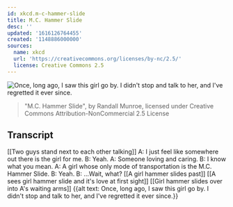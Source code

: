```yaml
---
id: xkcd.m-c-hammer-slide
title: M.C. Hammer Slide
desc: ''
updated: '1616126764455'
created: '1148886000000'
sources:
  name: xkcd
  url: 'https://creativecommons.org/licenses/by-nc/2.5/'
  license: Creative Commons 2.5
---
```

![Once, long ago, I saw this girl go by.  I didn't stop and talk to her, and I've regretted it ever since.](https://imgs.xkcd.com/comics/mc_hammer_slide.png)
> "M.C. Hammer Slide", by Randall Munroe, licensed under Creative Commons Attribution-NonCommercial 2.5 License

## Transcript
[[Two guys stand next to each other talking]]
A: I just feel like somewhere out there is the girl for me.
B: Yeah.
A: Someone loving and caring.
B: I know what you mean.
A: A girl whose only mode of transportation is the M.C. Hammer Slide.
B: Yeah.
B: ...Wait, what?
[[A girl hammer slides past]]
[[A sees girl hammer slide and it's love at first sight]]
[[Girl hammer slides over into A's waiting arms]]
{{alt text: Once, long ago, I saw this girl go by. I didn't stop and talk to her, and I've regretted it ever since.}}
